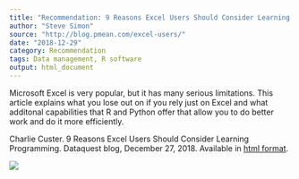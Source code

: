 ```yaml
---
title: "Recommendation: 9 Reasons Excel Users Should Consider Learning Programming"
author: "Steve Simon"
source: "http://blog.pmean.com/excel-users/"
date: "2018-12-29"
category: Recommendation
tags: Data management, R software
output: html_document
---
```


Microsoft Excel is very popular, but it has many serious limitations.
This article explains what you lose out on if you rely just on Excel and
what additonal capabilities that R and Python offer that allow you to do
better work and do it more efficiently.

<!---More--->

Charlie Custer. 9 Reasons Excel Users Should Consider Learning
Programming. Dataquest blog, December 27, 2018. Available in [html
format](https://www.dataquest.io/blog/9-reasons-excel-users-should-consider-learning-programming/).

![](../../web/images/excel-users01.png)




